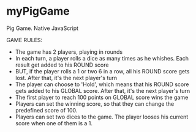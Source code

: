 # myPigGame
Pig Game. Native JavaScript

GAME RULES:

- The game has 2 players, playing in rounds
- In each turn, a player rolls a dice as many times as he whishes. Each result get added to his ROUND score
- BUT, if the player rolls a 1 or two 6 in a row, all his ROUND score gets lost. After that, it's the next player's turn
- The player can choose to 'Hold', which means that his ROUND score gets added to his GLOBAL score. After that, it's the next player's turn
- The first player to reach 100 points on GLOBAL score wins the game
- Players can set the winning score, so that they can change the predefined score of 100.
- Players can set two dices to the game. The player looses his current score when one of them is a 1.

